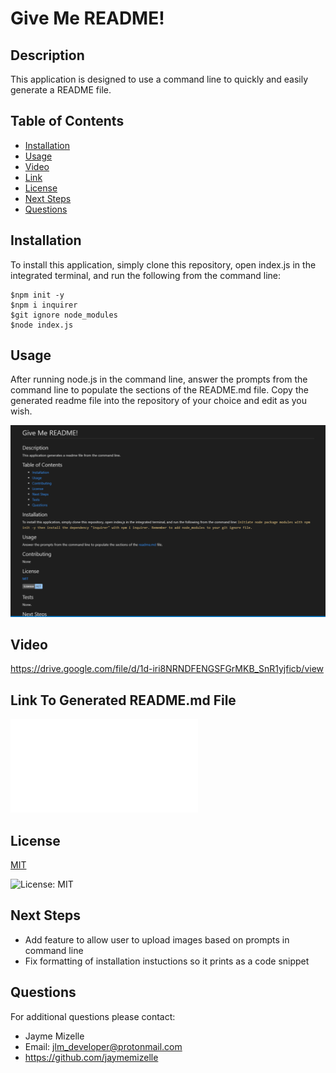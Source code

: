 # Give Me README!

## Description
This application is designed to use a command line to quickly and easily generate a README file. 

## Table of Contents
  - [Installation](#installation)
  - [Usage](#usage)
  - [Video](#video)
  - [Link](#link-to-generated-readme.md-file)
  - [License](#license)
  - [Next Steps](#next-steps)
  - [Questions](#questions)


## Installation
To install this application, simply clone this repository, open index.js in the integrated terminal, and run the following from the command line:
```
$npm init -y
$npm i inquirer
$git ignore node_modules
$node index.js
```

## Usage
After running node.js in the command line, answer the prompts from the command line to populate the sections of the README.md file. Copy the generated readme file into the repository of your choice and edit as you wish.

![readme-screenshot](readme-screenshot.png)

## Video
https://drive.google.com/file/d/1d-iri8NRNDFENGSFGrMKB_SnR1yjficb/view

## Link To Generated README.md File
![Generated README](README!.md)

## License


  [MIT](https://opensource.org/licenses/MIT)
  

  ![License: MIT](https://img.shields.io/badge/License-MIT-9cf)

## Next Steps
* Add feature to allow user to upload images based on prompts in command line
* Fix formatting of installation instuctions so it prints as a code snippet

## Questions
For additional questions please contact:
* Jayme Mizelle
* Email: jlm_developer@protonmail.com
* https://github.com/jaymemizelle

